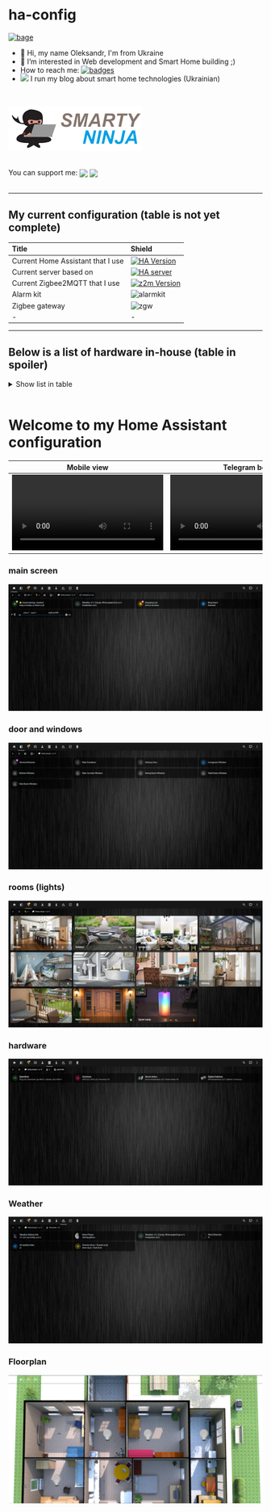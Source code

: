 <!-- Shield -->
[ha-version-shield]: https://img.shields.io/badge/Home%20Assistant-2023.12-blue.svg
[ha-server]: https://img.shields.io/badge/Raspberry%20PI%204-RAM%204%20Gb-red.svg
[maintenance-shield]: https://img.shields.io/maintenance/yes/2023.svg
[z2m-shield]: https://img.shields.io/badge/zigbee2mqtt-1.34-yellow.svg
[ring-alarm-shield]: https://img.shields.io/badge/Security%20Kit-Ring-blue.svg
[zgw-shield]: https://img.shields.io/badge/ZigStar%20-LAN%20GW-green.svg

<!-- Links -->

[home-assistant]: https://home-assistant.io
[z2m-link]: https://www.zigbee2mqtt.io/
[smarthome]: https://github.com/risozhor/ha-config
[smarthomes]: https://github.com/risozhor?tab=repositories&q=ha-config


# ha-config
 
[![bage][last-commit]][goto]

[last-commit]: https://img.shields.io/github/last-commit/risozhor/ha-config?style=for-the-badge
[goto]: https://www.smarty.ninja/

- 👋 Hi, my name Oleksandr, I'm from Ukraine
- 👀 I’m interested in Web development and Smart Home building ;)
- How to reach me: [![badges](https://badges.aleen42.com/src/telegram.svg)](https://t.me/risozhor) 
- [<img src="git/favicon.ico" style="margin-top: -18px;" />][goto] I run my blog about smart home technologies (Ukrainian)
<br>

[<img src="git/sn_logo.png"  />][goto]

  
<br>
You can support me:
<a href="https://www.buymeacoffee.com/Smarty.Ninja" target="_blank"><img align="center" src="https://badges.aleen42.com/src/buymeacoffee.svg" /></a> <a href="https://www.paypal.com/donate/?hosted_button_id=VWMGGY5S8LNCW" target="_blank"><img align="center" src="https://badges.aleen42.com/src/paypal.svg" /></a>
<br><br>

---
## My current configuration (table is not yet complete)

| Title | Shield |
|:---|:---|
| Current Home Assistant that I use | [![HA Version][ha-version-shield]][home-assistant] |
| Current server based on | [![HA server][ha-server]][home-assistant] |
| Current Zigbee2MQTT that I use | [![z2m Version][z2m-shield]][z2m-link] |
| Alarm kit | ![alarmkit][ring-alarm-shield] |
| Zigbee gateway | ![zgw][zgw-shield] |
| - | - |

---
## Below is a list of hardware in-house (table in spoiler)

<details>
  <summary>Show list in table</summary>

| Description | Picture |
|:---|---:|
| *Zigbee devices* ||
| Hue white and color ambiance E26/E27/E14 | <img src="git/devices/9290012573A.jpg"/> |
| Hue white ambiance E26/E27 | <img src="git/devices/9290022169.jpg"/> |
| Aqara door & window contact sensor | <img src="git/devices/Aqara door & window contact sensor.jpg"/> |
| Aqara Opple switch 2 bands | <img src="git/devices/Aqara Opple switch 2 bands.jpg"/> |
| Aqara single key wireless wall switch | <img src="git/devices/Aqara single key wireless wall switch.jpg"/> |
| SONOFF BASIC ZBR3 Zigbee DIY Smart Switch | <img src="git/devices/BASICZBR3.jpg"/> |
| Gledopto GL-C-007-1ID | <img src="git/devices/Gledopto GL-C-007-1ID.jpg"/> |
| Mi power plug ZigBee EU | <img src="git/devices/Mi power plug ZigBee EU.jpg"/> |
| MiJia door & window contact sensor | <img src="git/devices/MiJia door & window contact sensor.jpg"/> |
| MiJia temperature & humidity sensor | <img src="git/devices/MiJia temperature & humidity sensor.jpg"/> |
| Xiaomi Mijia Human Body Sensor  | <img src="git/devices/RTCGQ01LM.jpg"/> |
| SmartThings Motion sensor | <img src="git/devices/SmartThingsMotion sensor (2018 model).jpg"/> |
| Tuya smart zigbee 2ch relay module | <img src="git/devices/tuya-smart-zigbee-2ch-relay-module.png"/> |
| Xiaomi Smart Wireless Switch | <img src="git/devices/WXKG01LM.jpg"/> |
| Xiaomi Honeywell fire detector | <img src="git/devices/xiaomi honeywell fire detector.png"/> |
| Zigbee smart energy meter DDS238-2 | <img src="git/devices/Zigbee smart energy meter DDS238-2 Zigbee.jpg"/> |
| *WiFi devices* ||
| Amazon Echo Dot 4th gen  | <img src="git/devices/amazon_echo_dot_4th_gen.jpg"/> |
| Amazon Echo Show 8 (2nd Gen) | <img src="git/devices/Amazon-Echo-Show-8-(2nd-Gen).jpg"/> |
| Foscam-C2 | <img src="git/devices/Foscam-C2.jpg"/> |
| Google Home Mini | <img src="git/devices/Google-Home-Mini.jpg"/> |
| Google Nest Hub (1st-Gen) | <img src="git/devices/Google-Nest-Hub-(1st-Gen).jpg"/> |
| Gyver lamp </br>[Rewiev](https://www.smarty.ninja/settings/%d0%b4%d0%be%d0%b4%d0%b0%d1%94%d0%bc%d0%be-gyver-lamp-%d0%b2-home-assistant-%d1%82%d0%b0-google-home) | <img src="git/devices/gyver-lamp.jpg"/> |
| Nest Learning Thermostat 3rd-Generation | <img src="git/devices/Nest-Learning-Thermostat-3rd-Generation.jpg"/> |
| Alarm Security Kit, 5 piece (2nd Gen) | <img src="git/devices/Alarm-Security-Kit,-5-piece-(2nd-Gen).jpg"/> |
| Ring-Chime | <img src="git/devices/Ring-Chime.jpg"/> |
| Ring doorbell wired | <img src="git/devices/ring-doorbell-wired.jpg"/> |
| shelly 1 | <img src="git/devices/shelly-1.jpg"/> |
| Wyze cam v3 | <img src="git/devices/Wyze-cam-v3.jpg"/> |
| Xiaomi mi air purifier 3h | <img src="git/devices/xiaomi_mi_air_purifier_3h.jpg"/> |
| *not so smart but important devices* ||
| Argon One M.2 Case for Raspberry 4 and m2 SSD| <img src="git/devices/Argon-One-M.2-Case.jpg"/> |
| ATIS Lock SS </br>[Rewiev](https://www.smarty.ninja/hard/access-control/%d0%b5%d0%bb%d0%b5%d0%ba%d1%82%d1%80%d0%be%d0%bc%d0%b5%d1%85%d0%b0%d0%bd%d1%96%d1%87%d0%bd%d0%b8%d0%b9-%d0%b7%d0%b0%d0%bc%d0%be%d0%ba-atis-lock-ss/) and [How to integrate an electromechanical lock into Home Assistant](https://www.smarty.ninja/hard/access-control/atis-lock-into-home-assistant/) | <img src="git/devices/ATIS-Lock-SS.jpg"/> |
| MikroTik RB4011iGS+5HacQ2HnD-IN router  | <img src="git/devices/rb4011.jpg"/> |
| Tecsar Trek SA TS21 controller </br>[Rewiev](https://www.smarty.ninja/hard/access-control/tecsar-trek-sa-ts21/) | <img src="git/devices/Tecsar-Trek-SA-TS21.jpg"/> |



</details>
</br>




# Welcome to my Home Assistant configuration

| Mobile view  | Telegram bot |
| ------------- | ------------- |
|<video src="https://user-images.githubusercontent.com/12980782/224554395-f9f35544-1e7a-4dd5-b38d-afa82137f232.mp4">  |<video src="https://user-images.githubusercontent.com/12980782/224554851-c754417a-43d7-44d6-a952-3dc4d0e6fe3b.mp4">  |


### main screen
<img src="git/1.png"  />

### door and windows
<img src="git/2.png" />

### rooms (lights)
<img src="git/3.png" />

### hardware
<img src="git/4.png" />

### Weather
<img src="git/5.png" />

### Floorplan
<img src="git/6.png" />
